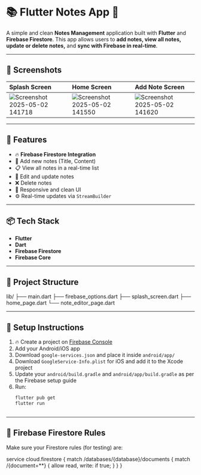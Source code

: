 # 📚 Flutter Notes App 📝

A simple and clean **Notes Management** application built with **Flutter** and **Firebase Firestore**. This app allows users to **add notes, view all notes, update or delete notes,** and **sync with Firebase in real-time**.

---

## 📸 Screenshots

|Splash Screen | Home Screen | Add Note Screen |
|:------------|:----------------|:----------------|
|![Screenshot 2025-05-02 141718](https://github.com/user-attachments/assets/48248cd8-e6d6-467b-ac77-6b8924b23fd2) |![Screenshot 2025-05-02 141550](https://github.com/user-attachments/assets/6026d782-e5c0-4a59-b5e0-e3a27db074d4)|![Screenshot 2025-05-02 141620](https://github.com/user-attachments/assets/2c9ad7d7-88ed-459e-83e8-163818fd391a)

---

## 🚀 Features

- 🔥 **Firebase Firestore Integration**
- 📖 Add new notes (Title, Content)
- 📋 View all notes in a real-time list
- 📝 Edit and update notes
- ❌ Delete notes
- 📱 Responsive and clean UI
- ⚙️ Real-time updates via `StreamBuilder`

---

## 📦 Tech Stack

- **Flutter**
- **Dart**
- **Firebase Firestore**
- **Firebase Core**

---

## 📂 Project Structure

lib/
├── main.dart
├── firebase_options.dart
├── splash_screen.dart
├── home_page.dart
└── note_editor_page.dart



---

## 🔧 Setup Instructions

1. 🔥 Create a project on [Firebase Console](https://console.firebase.google.com/)
2. Add your Android/iOS app
3. Download `google-services.json` and place it inside `android/app/`
4. Download `GoogleService-Info.plist` for iOS and add it to the Xcode project
5. Update your `android/build.gradle` and `android/app/build.gradle` as per the Firebase setup guide
6. Run:
   ```bash
   flutter pub get
   flutter run


   
  ---

## 🔧 Firebase Firestore Rules
Make sure your Firestore rules (for testing) are:

service cloud.firestore {
  match /databases/{database}/documents {
    match /{document=**} {
      allow read, write: if true;
    }
  }
}

